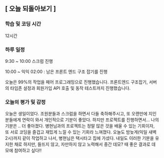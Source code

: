 ## [ 오늘 되돌아보기 ]

### 학습 및 코딩 시간 

12시간

### 하루 일정

9:30 ~ 10:00 스크럼 진행

10:00 ~ 익익 02:00 : 남은 프론트 엔드 구조 잡기를 진행



오늘은 99%의 작업을 페어 프로그래밍으로 진행했습니다. 프론트엔드 구조잡기, 서버의 타임존 설정과 회원가입 API 호출 및 동작 테스트까지 진행했습니다.

### 오늘의 평가 및 감정

오늘은 생일이었다. 조원분들과 스크럼을 하면서 다들 축하해주시고, 또 오랜만에 지인분들에게 연락이 와서 개인적으로 기분이 좋았다. 하지만 프로젝트를 진행하면서... 나의 기분은 .. 더 좋아졌다. 병현님과의 프로젝트는 정말 많은 것을 배울 수 있는 기회이자, 또 서로 코딩을 즐겁고 재밌게 느낄 수 있는 기회라 느껴졌다. 오늘도 밤늦게(익일 새벽 2시)까지 같이 작업하고 나서, 병현님은 택시타고 집에 가셨다. 내일도 이러한 기분을 유지한 채로 하지만, 들뜨지 않고, 자만하지 않고 노력해서 중간 데모? 때 좋은 결과로 데모에 참여하고 싶다!!

